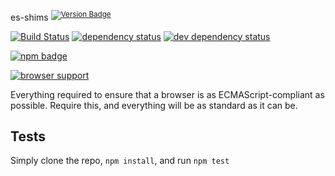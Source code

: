 es-shims <sup>[![Version Badge][2]][1]</sup>

[![Build Status][3]][4] [![dependency status][5]][6] [![dev dependency status][7]][8]

[![npm badge][11]][1]

[![browser support][9]][10]

Everything required to ensure that a browser is as ECMAScript-compliant as possible.
Require this, and everything will be as standard as it can be.

## Tests
Simply clone the repo, `npm install`, and run `npm test`

[1]: https://npmjs.org/package/es-shims
[2]: http://vb.teelaun.ch/es-shims/es-shims.svg
[3]: https://travis-ci.org/es-shims/es-shims.svg
[4]: https://travis-ci.org/es-shims/es-shims
[5]: https://david-dm.org/es-shims/es-shims.svg
[6]: https://david-dm.org/es-shims/es-shims
[7]: https://david-dm.org/es-shims/es-shims/dev-status.svg
[8]: https://david-dm.org/es-shims/es-shims#info=devDependencies
[9]: https://ci.testling.com/es-shims/es-shims.png
[10]: https://ci.testling.com/es-shims/es-shims
[11]: https://nodei.co/npm/es-shims.png?downloads=true&stars=true

